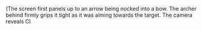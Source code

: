 (The screen first panels up to an arrow being nocked into a bow. The archer behind firmly grips it tight as it was aiming towards the target. The camera reveals Cl